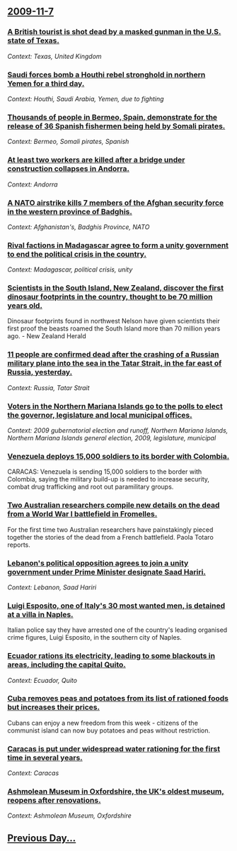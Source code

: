 ## [2009-11-7](/news/2009/11/7/index.md)

### [ A British tourist is shot dead by a masked gunman in the U.S. state of Texas. ](/news/2009/11/7/a-british-tourist-is-shot-dead-by-a-masked-gunman-in-the-u-s-state-of-texas.md)
_Context: Texas, United Kingdom_

### [ Saudi forces bomb a Houthi rebel stronghold in northern Yemen for a third day. ](/news/2009/11/7/saudi-forces-bomb-a-houthi-rebel-stronghold-in-northern-yemen-for-a-third-day.md)
_Context: Houthi, Saudi Arabia, Yemen, due to fighting_

### [ Thousands of people in Bermeo, Spain, demonstrate for the release of 36 Spanish fishermen being held by Somali pirates. ](/news/2009/11/7/thousands-of-people-in-bermeo-spain-demonstrate-for-the-release-of-36-spanish-fishermen-being-held-by-somali-pirates.md)
_Context: Bermeo, Somali pirates, Spanish_

### [ At least two workers are killed after a bridge under construction collapses in Andorra. ](/news/2009/11/7/at-least-two-workers-are-killed-after-a-bridge-under-construction-collapses-in-andorra.md)
_Context: Andorra_

### [ A NATO airstrike kills 7 members of the Afghan security force in the western province of Badghis. ](/news/2009/11/7/a-nato-airstrike-kills-7-members-of-the-afghan-security-force-in-the-western-province-of-badghis.md)
_Context: Afghanistan's, Badghis Province, NATO_

### [ Rival factions in Madagascar agree to form a unity government to end the political crisis in the country. ](/news/2009/11/7/rival-factions-in-madagascar-agree-to-form-a-unity-government-to-end-the-political-crisis-in-the-country.md)
_Context: Madagascar, political crisis, unity_

### [ Scientists in the South Island, New Zealand, discover the first dinosaur footprints in the country, thought to be 70 million years old. ](/news/2009/11/7/scientists-in-the-south-island-new-zealand-discover-the-first-dinosaur-footprints-in-the-country-thought-to-be-70-million-years-old.md)
Dinosaur footprints found in northwest Nelson have given scientists their first proof the beasts roamed the South Island more than 70 million years ago. - New Zealand Herald

### [ 11 people are confirmed dead after the crashing of a Russian military plane into the sea in the Tatar Strait, in the far east of Russia, yesterday. ](/news/2009/11/7/11-people-are-confirmed-dead-after-the-crashing-of-a-russian-military-plane-into-the-sea-in-the-tatar-strait-in-the-far-east-of-russia-ye.md)
_Context: Russia, Tatar Strait_

### [ Voters in the Northern Mariana Islands go to the polls to elect the governor, legislature and local municipal offices. ](/news/2009/11/7/voters-in-the-northern-mariana-islands-go-to-the-polls-to-elect-the-governor-legislature-and-local-municipal-offices.md)
_Context: 2009 gubernatorial election and runoff, Northern Mariana Islands, Northern Mariana Islands general election, 2009, legislature, municipal_

### [ Venezuela deploys 15,000 soldiers to its border with Colombia. ](/news/2009/11/7/venezuela-deploys-15-000-soldiers-to-its-border-with-colombia.md)
CARACAS: Venezuela is sending 15,000 soldiers to the border with Colombia, saying the military build-up is needed to increase security, combat drug trafficking and root out paramilitary groups.

### [ Two Australian researchers compile new details on the dead from a World War I battlefield in Fromelles. ](/news/2009/11/7/two-australian-researchers-compile-new-details-on-the-dead-from-a-world-war-i-battlefield-in-fromelles.md)
For the first time two Australian researchers have painstakingly pieced together the stories of the dead from a French battlefield. Paola Totaro reports.

### [ Lebanon's political opposition agrees to join a unity government under Prime Minister designate Saad Hariri. ](/news/2009/11/7/lebanon-s-political-opposition-agrees-to-join-a-unity-government-under-prime-minister-designate-saad-hariri.md)
_Context: Lebanon, Saad Hariri_

### [ Luigi Esposito, one of Italy's 30 most wanted men, is detained at a villa in Naples. ](/news/2009/11/7/luigi-esposito-one-of-italy-s-30-most-wanted-men-is-detained-at-a-villa-in-naples.md)
Italian police say they have arrested one of the country&#039;s leading organised crime figures, Luigi Esposito, in the southern city of Naples.

### [ Ecuador rations its electricity, leading to some blackouts in areas, including the capital Quito. ](/news/2009/11/7/ecuador-rations-its-electricity-leading-to-some-blackouts-in-areas-including-the-capital-quito.md)
_Context: Ecuador, Quito_

### [ Cuba removes peas and potatoes from its list of rationed foods but increases their prices. ](/news/2009/11/7/cuba-removes-peas-and-potatoes-from-its-list-of-rationed-foods-but-increases-their-prices.md)
Cubans can enjoy a new freedom from this week - citizens of the communist island can now buy potatoes and peas without restriction.

### [ Caracas is put under widespread water rationing for the first time in several years. ](/news/2009/11/7/caracas-is-put-under-widespread-water-rationing-for-the-first-time-in-several-years.md)
_Context: Caracas_

### [ Ashmolean Museum in Oxfordshire, the UK's oldest museum, reopens after renovations. ](/news/2009/11/7/ashmolean-museum-in-oxfordshire-the-uk-s-oldest-museum-reopens-after-renovations.md)
_Context: Ashmolean Museum, Oxfordshire_

## [Previous Day...](/news/2009/11/6/index.md)

